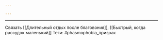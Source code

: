 ```yaml
---

---
```

---
Связать [[Длительный отдых после благовония]], [[Быстрый, когда рассудок маленький]]
Теги: #phasmophobia_призрак